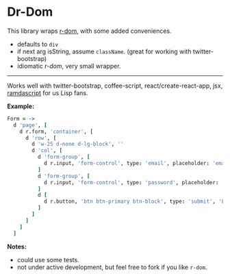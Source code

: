 # Dr-Dom

This library wraps [r-dom](https://github.com/uber/r-dom), with some added conveniences.

- defaults to `div`
- if next arg isString, assume `className`. (great for working with twitter-bootstrap)
- idiomatic _r-dom_, very small wrapper.

---

Works well with twitter-bootstrap, coffee-script, react/create-react-app, jsx, [ramdascript](https://github.com/yosbelms/ramdascript) for us Lisp fans.

**Example:**

```coffee
Form = ->
  d 'page', [
    d r.form, 'container', [
      d 'row', [
        d 'w-25 d-none d-lg-block', ''
        d 'col', [
          d 'form-group', [
            d r.input, 'form-control', type: 'email', placeholder: 'email'
          ]
          d 'form-group', [
            d r.input, 'form-control', type: 'password', placeholder: 'password'
          ]
          d [
            d r.button, 'btn btn-primary btn-block', type: 'submit', 'Login'
          ]
        ]
      ]
    ]
  ]

```

**Notes:**

- could use some tests.
- not under active development, but feel free to fork if you like `r-dom`.
